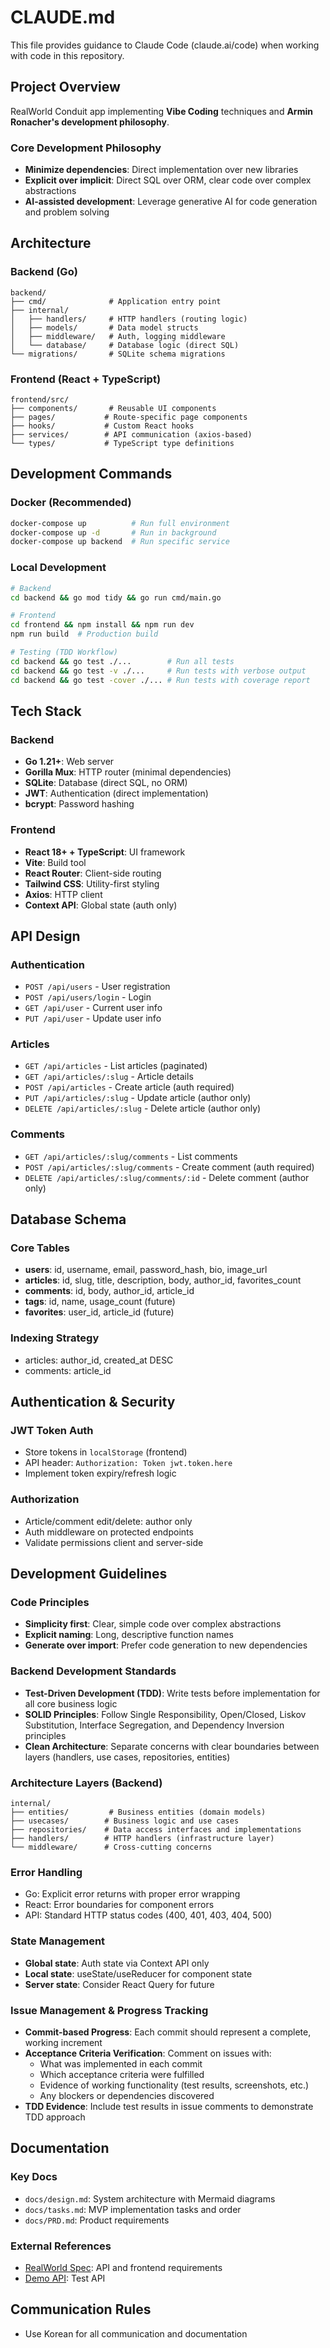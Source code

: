 # CLAUDE.md

This file provides guidance to Claude Code (claude.ai/code) when working with code in this repository.

## Project Overview

RealWorld Conduit app implementing **Vibe Coding** techniques and **Armin Ronacher's development philosophy**.

### Core Development Philosophy
- **Minimize dependencies**: Direct implementation over new libraries
- **Explicit over implicit**: Direct SQL over ORM, clear code over complex abstractions  
- **AI-assisted development**: Leverage generative AI for code generation and problem solving

## Architecture

### Backend (Go)
```
backend/
├── cmd/              # Application entry point
├── internal/
│   ├── handlers/     # HTTP handlers (routing logic)
│   ├── models/       # Data model structs
│   ├── middleware/   # Auth, logging middleware
│   └── database/     # Database logic (direct SQL)
└── migrations/       # SQLite schema migrations
```

### Frontend (React + TypeScript)
```
frontend/src/
├── components/       # Reusable UI components
├── pages/           # Route-specific page components
├── hooks/           # Custom React hooks
├── services/        # API communication (axios-based)
└── types/           # TypeScript type definitions
```

## Development Commands

### Docker (Recommended)
```bash
docker-compose up          # Run full environment
docker-compose up -d       # Run in background
docker-compose up backend  # Run specific service
```

### Local Development
```bash
# Backend
cd backend && go mod tidy && go run cmd/main.go

# Frontend  
cd frontend && npm install && npm run dev
npm run build  # Production build

# Testing (TDD Workflow)
cd backend && go test ./...        # Run all tests
cd backend && go test -v ./...     # Run tests with verbose output
cd backend && go test -cover ./... # Run tests with coverage report
```

## Tech Stack

### Backend
- **Go 1.21+**: Web server
- **Gorilla Mux**: HTTP router (minimal dependencies)
- **SQLite**: Database (direct SQL, no ORM)
- **JWT**: Authentication (direct implementation)
- **bcrypt**: Password hashing

### Frontend
- **React 18+ + TypeScript**: UI framework
- **Vite**: Build tool
- **React Router**: Client-side routing
- **Tailwind CSS**: Utility-first styling
- **Axios**: HTTP client
- **Context API**: Global state (auth only)

## API Design

### Authentication
- `POST /api/users` - User registration
- `POST /api/users/login` - Login
- `GET /api/user` - Current user info
- `PUT /api/user` - Update user info

### Articles
- `GET /api/articles` - List articles (paginated)
- `GET /api/articles/:slug` - Article details
- `POST /api/articles` - Create article (auth required)
- `PUT /api/articles/:slug` - Update article (author only)
- `DELETE /api/articles/:slug` - Delete article (author only)

### Comments
- `GET /api/articles/:slug/comments` - List comments
- `POST /api/articles/:slug/comments` - Create comment (auth required)
- `DELETE /api/articles/:slug/comments/:id` - Delete comment (author only)

## Database Schema

### Core Tables
- **users**: id, username, email, password_hash, bio, image_url
- **articles**: id, slug, title, description, body, author_id, favorites_count
- **comments**: id, body, author_id, article_id
- **tags**: id, name, usage_count (future)
- **favorites**: user_id, article_id (future)

### Indexing Strategy
- articles: author_id, created_at DESC
- comments: article_id

## Authentication & Security

### JWT Token Auth
- Store tokens in `localStorage` (frontend)
- API header: `Authorization: Token jwt.token.here`
- Implement token expiry/refresh logic

### Authorization
- Article/comment edit/delete: author only
- Auth middleware on protected endpoints
- Validate permissions client and server-side

## Development Guidelines

### Code Principles
- **Simplicity first**: Clear, simple code over complex abstractions
- **Explicit naming**: Long, descriptive function names
- **Generate over import**: Prefer code generation to new dependencies

### Backend Development Standards
- **Test-Driven Development (TDD)**: Write tests before implementation for all core business logic
- **SOLID Principles**: Follow Single Responsibility, Open/Closed, Liskov Substitution, Interface Segregation, and Dependency Inversion principles
- **Clean Architecture**: Separate concerns with clear boundaries between layers (handlers, use cases, repositories, entities)

### Architecture Layers (Backend)
```
internal/
├── entities/         # Business entities (domain models)
├── usecases/        # Business logic and use cases
├── repositories/    # Data access interfaces and implementations
├── handlers/        # HTTP handlers (infrastructure layer)
└── middleware/      # Cross-cutting concerns
```

### Error Handling
- Go: Explicit error returns with proper error wrapping
- React: Error boundaries for component errors
- API: Standard HTTP status codes (400, 401, 403, 404, 500)

### State Management
- **Global state**: Auth state via Context API only
- **Local state**: useState/useReducer for component state
- **Server state**: Consider React Query for future

### Issue Management & Progress Tracking
- **Commit-based Progress**: Each commit should represent a complete, working increment
- **Acceptance Criteria Verification**: Comment on issues with:
  - What was implemented in each commit
  - Which acceptance criteria were fulfilled
  - Evidence of working functionality (test results, screenshots, etc.)
  - Any blockers or dependencies discovered
- **TDD Evidence**: Include test results in issue comments to demonstrate TDD approach

## Documentation

### Key Docs
- `docs/design.md`: System architecture with Mermaid diagrams
- `docs/tasks.md`: MVP implementation tasks and order
- `docs/PRD.md`: Product requirements

### External References
- [RealWorld Spec](https://realworld-docs.netlify.app/): API and frontend requirements
- [Demo API](https://api.realworld.build/api): Test API

## Communication Rules

- Use Korean for all communication and documentation